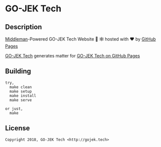 # GO-JEK Tech

## Description

[Middleman][1]-Powered GO-JEK Tech Website 👻 🕸 hosted with ❤️ by [GitHub Pages][2]

[GO-JEK Tech][3] generates matter for [GO-JEK Tech on GitHub Pages][4]

## Building
```
try,
  make clean
  make setup
  make install
  make serve

or just,
  make
```

## License

```
Copyright 2018, GO-JEK Tech <http://gojek.tech>
```

[1]: https://middlemanapp.com
[2]: https://pages.github.com
[3]: https://github.com/gojektech/gojektech
[4]: https://github.com/gojektech/gojektech.github.io
